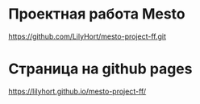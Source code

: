 # Проектная работа Mesto

https://github.com/LilyHort/mesto-project-ff.git

# Страница на github pages

https://lilyhort.github.io/mesto-project-ff/
